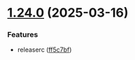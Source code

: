 # [1.24.0](https://github.com/yago-liv/semantic-test/compare/v1.23.1...v1.24.0) (2025-03-16)


### Features

* releaserc ([ff5c7bf](https://github.com/yago-liv/semantic-test/commit/ff5c7bfad2dc5b97a517f6fe1964d7e092673050))
